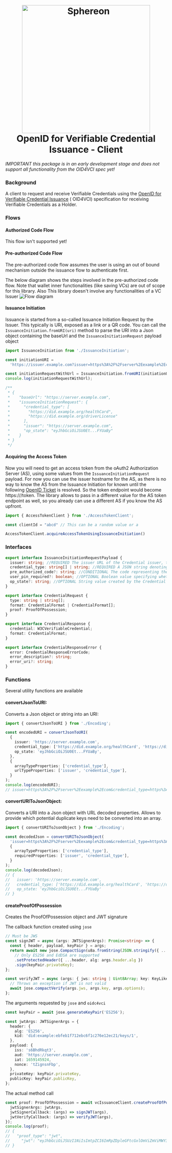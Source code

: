 <h1 align="center">
  <br>
  <a href="https://www.sphereon.com"><img src="https://sphereon.com/content/themes/sphereon/assets/img/logo.svg" alt="Sphereon" width="400"></a>
    <br>OpenID for Verifiable Credential Issuance - Client 
  <br>
</h1>

_IMPORTANT this package is in an early development stage and does not support all functionality from the OID4VCI spec
yet!_

### Background

A client to request and receive Verifiable Credentials using
the [OpenID for Verifiable Credential Issuance](https://openid.net/specs/openid-4-verifiable-credential-issuance-1_0.html) (
OID4VCI) specification for receiving Verifiable Credentials as a Holder.

### Flows

#### Authorized Code Flow

This flow isn't supported yet!

#### Pre-authorized Code Flow

The pre-authorized code flow assumes the user is using an out of bound mechanism outside the issuance flow to
authenticate first.

The below diagram shows the steps involved in the pre-authorized code flow. Note that wallet inner functionalities (like
saving VCs) are out of scope for this library. Also This library doesn't involve any functionalities of a VC Issuer
![Flow diagram](https://www.plantuml.com/plantuml/proxy?cache=no&src=https://raw.githubusercontent.com/Sphereon-Opensource/OID4VCI-client/develop/docs/preauthorized-code-flow.puml)

#### Issuance Initiation

Issuance is started from a so-called Issuance Initiation Request by the Issuer. This typically is URI, exposed
as a link or a QR code. You can call the `IssuanceInitiation.fromURI(uri)` method to parse the URI into a Json object
containing the baseUrl and the `IssuanceInitiationRequest` payload object

```typescript
import IssuanceInitiation from './IssuanceInitiation';

const initiationURI =
  'https://issuer.example.com?issuer=https%3A%2F%2Fserver%2Eexample%2Ecom&credential_type=https%3A%2F%2Fdid%2Eexample%2Eorg%2FhealthCard&credential_type=https%3A%2F%2Fdid%2Eexample%2Eorg%2FdriverLicense&op_state=eyJhbGciOiJSU0Et...FYUaBy';

const initiationRequestWithUrl = IssuanceInitiation.fromURI(initiationURI);
console.log(initiationRequestWithUrl);

/**
 * {
 *    "baseUrl": "https://server.example.com",
 *    "issuanceInitiationRequest": {
 *      "credential_type": [
 *        "https://did.example.org/healthCard",
 *        "https://did.example.org/driverLicense"
 *      ],
 *      "issuer": "https://server.example.com",
 *      "op_state": "eyJhbGciOiJSU0Et...FYUaBy"
 *    }
 * }
 */
```

#### Acquiring the Access Token
Now you will need to get an access token from the oAuth2 Authorization Server (AS), using some values from the `IssuanceInitiationRequest` payload.
For now you can use the issuer hostname for the AS, as there is no way to know the AS from the Issuance Initiation for known until the following [OpenID Ticket](https://bitbucket.org/openid/connect/issues/1632/issuer-metadata-clarification-needed) is resolved. So the token endpoint would become https://<issuer-hostname>/token.
The library allows to pass in a different value for the AS token endpoint as well, so you already can use a different AS if you know the AS upfront.

````typescript
import { AccessTokenClient } from './AccessTokenClient';

const clientId = "abcd" // This can be a random value or a 

AccessTokenClient.acquireAccessTokenUsingIssuanceInitiation()

````


### Interfaces

```typescript
export interface IssuanceInitiationRequestPayload {
  issuer: string; //REQUIRED The issuer URL of the Credential issuer, the Wallet is requested to obtain one or more Credentials from.
  credential_type: string[] | string; //REQUIRED A JSON string denoting the type of the Credential the Wallet shall request
  pre_authorized_code?: string; //CONDITIONAL The code representing the issuer's authorization for the Wallet to obtain Credentials of a certain type. This code MUST be short lived and single-use. MUST be present in a pre-authorized code flow.
  user_pin_required?: boolean; //OPTIONAL Boolean value specifying whether the issuer expects presentation of a user PIN along with the Token Request in a pre-authorized code flow. Default is false.
  op_state?: string; //OPTIONAL String value created by the Credential Issuer and opaque to the Wallet that is used to bind the sub-sequent authentication request with the Credential Issuer to a context set up during previous steps
}

export interface CredentialRequest {
  type: string | string[];
  format: CredentialFormat | CredentialFormat[];
  proof: ProofOfPossession;
}

export interface CredentialResponse {
  credential: W3CVerifiableCredential;
  format: CredentialFormat;
}

export interface CredentialResponseError {
  error: CredentialResponseErrorCode;
  error_description?: string;
  error_uri?: string;
}
```

### Functions

Several utility functions are available

#### convertJsonToURI:

Converts a Json object or string into an URI:

```typescript
import { convertJsonToURI } from './Encoding';

const encodedURI = convertJsonToURI(
  {
    issuer: 'https://server.example.com',
    credential_type: ['https://did.example.org/healthCard', 'https://did.example1.org/driverLicense'],
    op_state: 'eyJhbGciOiJSU0Et...FYUaBy',
  },
  {
    arrayTypeProperties: ['credential_type'],
    urlTypeProperties: ['issuer', 'credential_type'],
  }
);
console.log(encodedURI);
// issuer=https%3A%2F%2Fserver%2Eexample%2Ecom&credential_type=https%3A%2F%2Fdid%2Eexample%2Eorg%2FhealthCard&credential_type=https%3A%2F%2Fdid%2Eexample%2Eorg%2FdriverLicense&op_state=eyJhbGciOiJSU0Et...FYUaBy
```

#### convertURIToJsonObject:

Converts a URI into a Json object with URL decoded properties. Allows to provide which potential duplicate keys need to
be converted into an array.

```typescript
import { convertURIToJsonObject } from './Encoding';

const decodedJson = convertURIToJsonObject(
  'issuer=https%3A%2F%2Fserver%2Eexample%2Ecom&credential_type=https%3A%2F%2Fdid%2Eexample%2Eorg%2FhealthCard&credential_type=https%3A%2F%2Fdid%2Eexample%2Eorg%2FdriverLicense&op_state=eyJhbGciOiJSU0Et...FYUaBy',
  {
    arrayTypeProperties: ['credential_type'],
    requiredProperties: ['issuer', 'credential_type'],
  }
);
console.log(decodedJson);
// {
//   issuer: 'https://server.example.com',
//   credential_type: ['https://did.example.org/healthCard', 'https://did.example1.org/driverLicense'],
//   op_state: 'eyJhbGciOiJSU0Et...FYUaBy'
// }
```

#### createProofOfPossession

Creates the ProofOfPossession object and JWT signature

The callback function created using `jose`

```typescript
// Must be JWS
const signJWT = async (args: JWTSignerArgs): Promise<string> => {
  const { header, payload, keyPair } = args;
  return await new jose.CompactSign(u8a.fromString(JSON.stringify({ ...payload })))
    // Only ES256 and EdDSA are supported
    .setProtectedHeader({ ...header, alg: args.header.alg })
    .sign(keyPair.privateKey);
};
```

```typescript
const verifyJWT = async (args: { jws: string | Uint8Array; key: KeyLike | Uint8Array; options?: VerifyOptions }): Promise<void> => {
  // Throws an exception if JWT is not valid
  await jose.compactVerify(args.jws, args.key, args.options);
};
```

The arguments requested by `jose` and `oidc4vci`

```typescript
const keyPair = await jose.generateKeyPair('ES256');

const jwtArgs: JWTSignerArgs = {
  header: {
    alg: 'ES256',
    kid: 'did:example:ebfeb1f712ebc6f1c276e12ec21/keys/1',
  },
  payload: {
    iss: 's6BhdRkqt3',
    aud: 'https://server.example.com',
    iat: 1659145924,
    nonce: 'tZignsnFbp',
  },
  privateKey: keyPair.privateKey,
  publicKey: keyPair.publicKey,
};
```

The actual method call

```typescript
const proof: ProofOfPossession = await vcIssuanceClient.createProofOfPossession({
  jwtSignerArgs: jwtArgs,
  jwtSignerCallback: (args) => signJWT(args),
  jwtVerifyCallback: (args) => verifyJWT(args),
});
console.log(proof);
// {
//   "proof_type": "jwt",
//     "jwt": "eyJhbGciOiJSUzI1NiIsImtpZCI6ImRpZDpleGFtcGxlOmViZmViMWY3MTJlYmM2ZjFjMjc2ZTEyZWMyMS9rZXlzLzEifQ.eyJpc3MiOiJzNkJoZFJrcXQzIiwiYXVkIjoiaHR0cHM6Ly9zZXJ2ZXIuZXhhbXBsZS5jb20iLCJpYXQiOjE2NTkxNDU5MjQsIm5vbmNlIjoidFppZ25zbkZicCJ9.btetOcsJ_VOePkwlFf2kyxm6hEUvPRimf3M-Dn3Lmzcmt5QiPToXNWxe_0fEJlRf4Ith55YGB43ScBe6ScZmD1gfLELYQF7LLg97yYlx_Iu8RLA2dS_7EWzLD3ZIzyUGf_uMq3HwXGJKL-ihroRpRBvxRLdZCy-j62nAzoTsBnlr6n79VjkGtlxIjN_CLGIQBhc3du3enghY6N4s3oXFrxWMl7UzGKdjCYN6vSagDb0MURjdiDCsK_yX4NyNd0nGpxqGhVgMpuhqEcqyU0qWPyHF-swtGG5JVAOJGd_YkJS5vbia8UdyOJXnAAdEE1E62a2yUPahNDxMh1iIpS0WO7y6QexWXdb5fmnWDst89T3ELS8Hj2Vzsw1XPyk9XR9JmiDzmEZdH05Wf4M9pXUG4-8_7StB6Lxc7_xDJdk6JPbzFgAIhJa4F_3rfPuwMseSEQvD6bDFowkIiUpt1vXGGVjVm3N4I4Th4_A2QpW4mDzcTKoZq9MKlDGXeLQBtiKXmqs10Jvzpp3O7kBwH7Qm6VUdBxk_-wsWplUZC4IvCfv23hy2SyFnh5zC6Wtw3UcbrSH6LcD7g-RNTKe4fRekyDxqLRdEm60BOozgBoTNhnetCrQ3e7HrApj9EP0vqNyXdtGGWCA011HVDnz6lVzf5yijJB8hOPpkgYGRmHdRQwI"
// }
```
